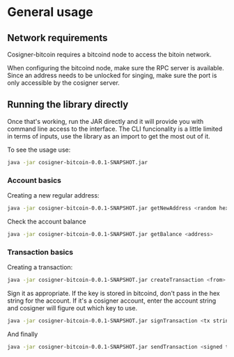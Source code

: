 # General usage

## Network requirements

Cosigner-bitcoin requires a bitcoind node to access the bitoin network. 

When configuring the bitcoind node, make sure the RPC server is available. Since an address needs to be unlocked for singing, make sure the port is only accessible by the cosigner server.

## Running the library directly

Once that's working, run the JAR directly and it will provide you with command line access to the interface. The CLI funcionality is a little limited in terms of inputs, use the library as an import to get the most out of it.

To see the usage use:
```bash
java -jar cosigner-bitcoin-0.0.1-SNAPSHOT.jar
```

### Account basics

Creating a new regular address:
```bash
java -jar cosigner-bitcoin-0.0.1-SNAPSHOT.jar getNewAddress <random hex string without leading 0x>
```

Check the account balance
```bash
java -jar cosigner-bitcoin-0.0.1-SNAPSHOT.jar getBalance <address>
```

### Transaction basics

Creating a transaction:
```bash
java -jar cosigner-bitcoin-0.0.1-SNAPSHOT.jar createTransaction <from> <to> <amount in BTC>
```

Sign it as appropriate. If the key is stored in bitcoind, don't pass in the hex string for the account. If it's a cosigner account, enter the account string and cosigner will figure out which key to use.
```bash
java -jar cosigner-bitcoin-0.0.1-SNAPSHOT.jar signTransaction <tx string> <signer> <optional account hex>
```

And finally
```bash
java -jar cosigner-bitcoin-0.0.1-SNAPSHOT.jar sendTransaction <signed tx string>
```
